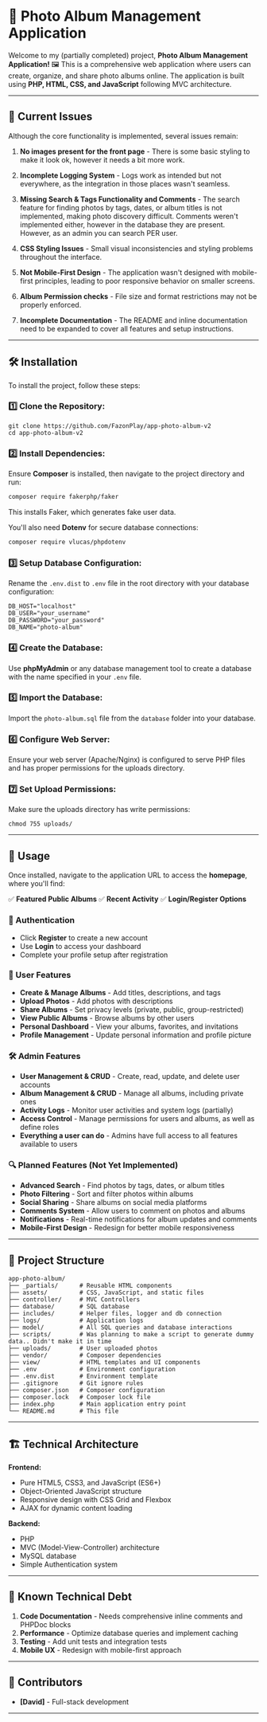 # 📸 Photo Album Management Application
Welcome to my (partially completed) project, **Photo Album Management Application!** 🖼️
This is a comprehensive web application where users can create, organize, and share photo albums online.
The application is built using **PHP, HTML, CSS, and JavaScript** following MVC architecture.

---

## 🚧 Current Issues
Although the core functionality is implemented, several issues remain:

1. **No images present for the front page** - There is some basic styling to make it look ok, however it needs a bit more work.

2. **Incomplete Logging System** - Logs work as intended but not everywhere, as the integration in those places wasn't seamless.

3. **Missing Search & Tags Functionality and Comments** - The search feature for finding photos by tags, dates, or album titles is not implemented, making photo discovery difficult. Comments weren't implemented either, however in the database they are present.     
                                             However, as an admin you can search PER user.

4. **CSS Styling Issues** - Small visual inconsistencies and styling problems throughout the interface.

5. **Not Mobile-First Design** - The application wasn't designed with mobile-first principles, leading to poor responsive behavior on smaller screens.

6. **Album Permission checks** - File size and format restrictions may not be properly enforced.

7. **Incomplete Documentation** - The README and inline documentation need to be expanded to cover all features and setup instructions.


---

## 🛠 Installation

To install the project, follow these steps:

### 1️⃣ Clone the Repository:
```
git clone https://github.com/FazonPlay/app-photo-album-v2
cd app-photo-album-v2
```

### 2️⃣ Install Dependencies:
Ensure **Composer** is installed, then navigate to the project directory and run:
```sh
composer require fakerphp/faker
```
This installs Faker, which generates fake user data.

You'll also need **Dotenv** for secure database connections:
```sh
composer require vlucas/phpdotenv
```

### 3️⃣ Setup Database Configuration:
Rename the `.env.dist` to `.env` file in the root directory with your database configuration:
```
DB_HOST="localhost"
DB_USER="your_username"
DB_PASSWORD="your_password"
DB_NAME="photo-album"
```

### 4️⃣ Create the Database:
Use **phpMyAdmin** or any database management tool to create a database with the name specified in your `.env` file.

### 5️⃣ Import the Database:
Import the `photo-album.sql` file from the `database` folder into your database.

### 6️⃣ Configure Web Server:
Ensure your web server (Apache/Nginx) is configured to serve PHP files and has proper permissions for the uploads directory.

### 7️⃣ Set Upload Permissions:
Make sure the uploads directory has write permissions:
```
chmod 755 uploads/
```

---

## 🎯 Usage

Once installed, navigate to the application URL to access the **homepage**, where you'll find:

✅ **Featured Public Albums**
✅ **Recent Activity**
✅ **Login/Register Options**

### 🔑 Authentication
- Click **Register** to create a new account
- Use **Login** to access your dashboard
- Complete your profile setup after registration

### 👤 User Features
- **Create & Manage Albums** - Add titles, descriptions, and tags
- **Upload Photos** - Add photos with descriptions
- **Share Albums** - Set privacy levels (private, public, group-restricted)
- **View Public Albums** - Browse albums by other users
- **Personal Dashboard** - View your albums, favorites, and invitations
- **Profile Management** - Update personal information and profile picture

### 🛠 Admin Features
- **User Management & CRUD** - Create, read, update, and delete user accounts
- **Album Management & CRUD** - Manage all albums, including private ones
- **Activity Logs** - Monitor user activities and system logs (partially)
- **Access Control** - Manage permissions for users and albums, as well as define roles
- **Everything a user can do** - Admins have full access to all features available to users

### 🔍 Planned Features (Not Yet Implemented)
- **Advanced Search** - Find photos by tags, dates, or album titles
- **Photo Filtering** - Sort and filter photos within albums
- **Social Sharing** - Share albums on social media platforms
- **Comments System** - Allow users to comment on photos and albums
- **Notifications** - Real-time notifications for album updates and comments
- **Mobile-First Design** - Redesign for better mobile responsiveness

---

## 📁 Project Structure
```
app-photo-album/
├── _partials/      # Reusable HTML components
├── assets/         # CSS, JavaScript, and static files
├── controller/     # MVC Controllers
├── database/       # SQL database
├── includes/       # Helper files, logger and db connection
├── logs/           # Application logs 
├── model/          # All SQL queries and database interactions
├── scripts/        # Was planning to make a script to generate dummy data.. Didn't make it in time
├── uploads/        # User uploaded photos
├── vendor/         # Composer dependencies
├── view/           # HTML templates and UI components
├── .env            # Environment configuration
├── .env.dist       # Environment template
├── .gitignore      # Git ignore rules
├── composer.json   # Composer configuration
├── composer.lock   # Composer lock file
├── index.php       # Main application entry point
└── README.md       # This file

```

---

## 🏗️ Technical Architecture

**Frontend:**
- Pure HTML5, CSS3, and JavaScript (ES6+)
- Object-Oriented JavaScript structure
- Responsive design with CSS Grid and Flexbox
- AJAX for dynamic content loading

**Backend:**
- PHP
- MVC (Model-View-Controller) architecture
- MySQL database
- Simple Authentication system

---

## 🔧 Known Technical Debt

1. **Code Documentation** - Needs comprehensive inline comments and PHPDoc blocks
2. **Performance** - Optimize database queries and implement caching
3. **Testing** - Add unit tests and integration tests
4. **Mobile UX** - Redesign with mobile-first approach

---

## 🤝 Contributors
- **[David]** - Full-stack development

---

